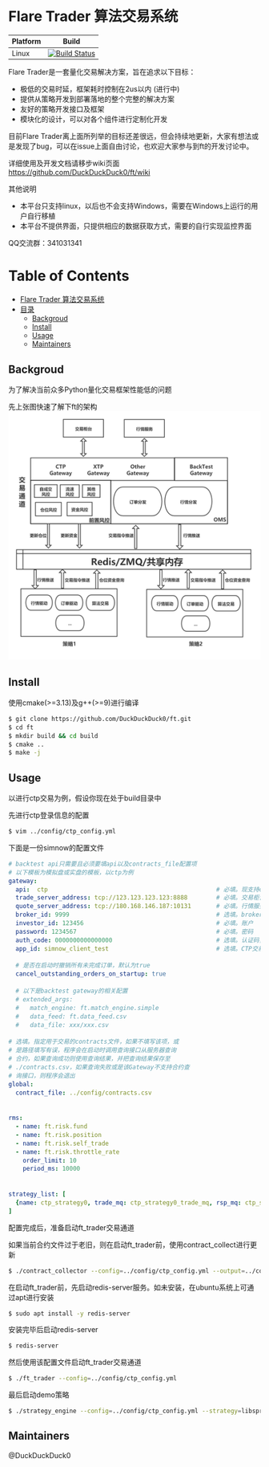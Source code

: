 # Flare Trader 算法交易系统
| Platform | Build                                                                                                               |
| -------- | ------------------------------------------------------------------------------------------------------------------- |
| Linux    | [![Build Status](https://travis-ci.com/DuckDuckDuck0/ft.svg?branch=master)](https://travis-ci.com/DuckDuckDuck0/ft) |

Flare Trader是一套量化交易解决方案，旨在追求以下目标：
* 极低的交易时延，框架耗时控制在2us以内 (进行中)
* 提供从策略开发到部署落地的整个完整的解决方案
* 友好的策略开发接口及框架
* 模块化的设计，可以对各个组件进行定制化开发

目前Flare Trader离上面所列举的目标还差很远，但会持续地更新，大家有想法或是发现了bug，可以在issue上面自由讨论，也欢迎大家参与到ft的开发讨论中。

详细使用及开发文档请移步wiki页面
https://github.com/DuckDuckDuck0/ft/wiki

其他说明 
* 本平台只支持linux，以后也不会支持Windows，需要在Windows上运行的用户自行移植
* 本平台不提供界面，只提供相应的数据获取方式，需要的自行实现监控界面

QQ交流群：341031341

Table of Contents
=================





   * [Flare Trader 算法交易系统](#flare-trader-算法交易系统)
   * [目录](#目录)
      * [Backgroud](#backgroud)
      * [Install](#install)
      * [Usage](#usage)
      * [Maintainers](#maintainers)

## Backgroud
为了解决当前众多Python量化交易框架性能低的问题

先上张图快速了解下ft的架构
![framework](img/framework.png)

## Install
使用cmake(>=3.13)及g++(>=9)进行编译
```bash
$ git clone https://github.com/DuckDuckDuck0/ft.git
$ cd ft
$ mkdir build && cd build
$ cmake ..
$ make -j
```

## Usage
以进行ctp交易为例，假设你现在处于build目录中

先进行ctp登录信息的配置
```bash
$ vim ../config/ctp_config.yml
```
下面是一份simnow的配置文件
```yaml
# backtest api只需要且必须要填api以及contracts_file配置项
# 以下模板为模拟盘或实盘的模板，以ctp为例
gateway: 
  api:  ctp                                               # 必填。现支持ctp/xtp/backtest
  trade_server_address: tcp://123.123.123.123:8888        # 必填。交易柜台地址
  quote_server_address: tcp://180.168.146.187:10131       # 必填。行情服务器地址
  broker_id: 9999                                         # 选填。broker id，根据API选填
  investor_id: 123456                                     # 必填。账户
  password: 1234567                                       # 必填。密码
  auth_code: 0000000000000000                             # 选填。认证码，CTP和XTP都需要
  app_id: simnow_client_test                              # 选填。CTP交易需要

  # 是否在启动时撤销所有未完成订单，默认为true
  cancel_outstanding_orders_on_startup: true

  # 以下是backtest gateway的相关配置
  # extended_args:
  #   match_engine: ft.match_engine.simple
  #   data_feed: ft.data_feed.csv
  #   data_file: xxx/xxx.csv

# 选填。指定用于交易的contracts文件，如果不填写该项，或
# 是路径填写有误，程序会在启动时调用查询接口从服务器查询
# 合约，如果查询成功则使用查询结果，并把查询结果保存至
# ./contracts.csv，如果查询失败或是该Gateway不支持合约查
# 询接口，则程序会退出
global:
  contract_file: ../config/contracts.csv


rms:
  - name: ft.risk.fund
  - name: ft.risk.position
  - name: ft.risk.self_trade
  - name: ft.risk.throttle_rate
    order_limit: 10
    period_ms: 10000 


strategy_list: [
  {name: ctp_strategy0, trade_mq: ctp_strategy0_trade_mq, rsp_mq: ctp_strategy0_rsp_mq, md_mq: ctp_strategy0_md_mq, subscription_list: [IF2106]},
]
```
配置完成后，准备启动ft_trader交易通道

如果当前合约文件过于老旧，则在启动ft_trader前，使用contract_collect进行更新
```bash
$ ./contract_collector --config=../config/ctp_config.yml --output=../config/contracts.csv
```

在启动ft_trader前，先启动redis-server服务。如未安装，在ubuntu系统上可通过apt进行安装
```bash
$ sudo apt install -y redis-server
```
安装完毕后启动redis-server
```bash
$ redis-server
```

然后使用该配置文件启动ft_trader交易通道
```bash
$ ./ft_trader --config=../config/ctp_config.yml
```

最后启动demo策略
```bash
$ ./strategy_engine --config=../config/ctp_config.yml --strategy=libspread_arb.so --name=ctp_strategy0
```

## Maintainers
@DuckDuckDuck0
